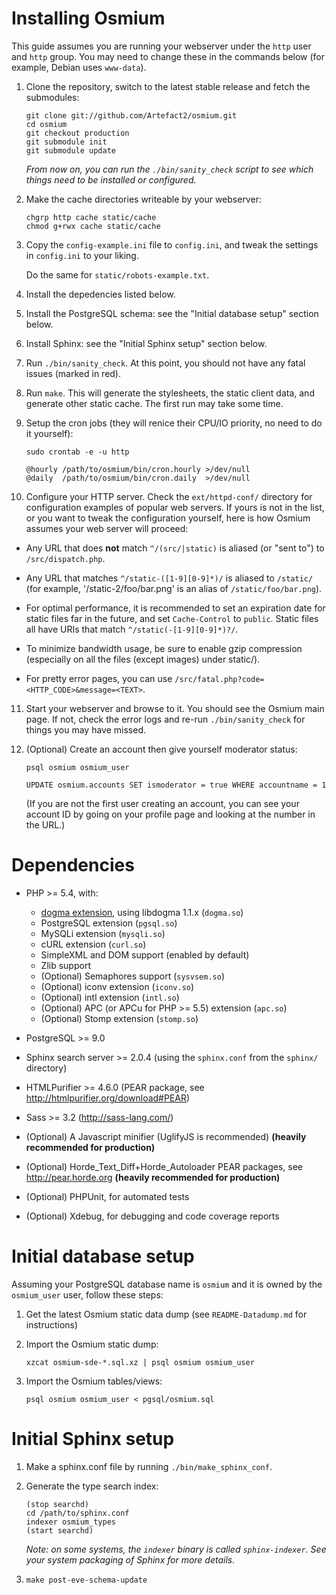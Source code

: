 Installing Osmium
=================

This guide assumes you are running your webserver under the `http`
user and `http` group. You may need to change these in the commands
below (for example, Debian uses `www-data`).

1. Clone the repository, switch to the latest stable release and fetch
   the submodules:

   ~~~~
   git clone git://github.com/Artefact2/osmium.git
   cd osmium
   git checkout production
   git submodule init
   git submodule update
   ~~~~

   *From now on, you can run the `./bin/sanity_check` script to see
    which things need to be installed or configured.*

2. Make the cache directories writeable by your webserver:

   ~~~~
   chgrp http cache static/cache
   chmod g+rwx cache static/cache
   ~~~~

3. Copy the `config-example.ini` file to `config.ini`, and tweak the
   settings in `config.ini` to your liking.

   Do the same for `static/robots-example.txt`.

4. Install the depedencies listed below.

5. Install the PostgreSQL schema: see the "Initial database setup"
   section below.

6. Install Sphinx: see the "Initial Sphinx setup" section below.

7. Run `./bin/sanity_check`. At this point, you should not have any
   fatal issues (marked in red).

8. Run `make`. This will generate the stylesheets, the static client
   data, and generate other static cache. The first run may take some
   time.

9. Setup the cron jobs (they will renice their CPU/IO priority, no
   need to do it yourself):

   ~~~~
   sudo crontab -e -u http

   @hourly /path/to/osmium/bin/cron.hourly >/dev/null
   @daily  /path/to/osmium/bin/cron.daily  >/dev/null
   ~~~~

10. Configure your HTTP server. Check the `ext/httpd-conf/` directory
  for configuration examples of popular web servers. If yours is not
  in the list, or you want to tweak the configuration yourself, here
  is how Osmium assumes your web server will proceed:

  - Any URL that does **not** match `^/(src/|static)` is aliased (or
    "sent to") to `/src/dispatch.php`.

  - Any URL that matches `^/static-([1-9][0-9]*)/` is aliased to
    `/static/` (for example, '/static-2/foo/bar.png' is an alias of
    `/static/foo/bar.png`).

  - For optimal performance, it is recommended to set an expiration
    date for static files far in the future, and set `Cache-Control`
    to `public`. Static files all have URIs that match
    `^/static(-[1-9][0-9]*)?/`.

  - To minimize bandwidth usage, be sure to enable gzip compression
    (especially on all the files (except images) under static/).

  - For pretty error pages, you can use
    `/src/fatal.php?code=<HTTP_CODE>&message=<TEXT>`.

11. Start your webserver and browse to it. You should see the Osmium
  main page. If not, check the error logs and re-run
  `./bin/sanity_check` for things you may have missed.

12. (Optional) Create an account then give yourself moderator status:

	~~~~
	psql osmium osmium_user

	UPDATE osmium.accounts SET ismoderator = true WHERE accountname = 1
	~~~~

	(If you are not the first user creating an account, you can see
	your account ID by going on your profile page and looking at the
	number in the URL.)

Dependencies
============

* PHP >= 5.4, with:
  * [dogma extension](https://github.com/Artefact2/php-dogma), using libdogma 1.1.x (`dogma.so`)
  * PostgreSQL extension (`pgsql.so`)
  * MySQLi extension (`mysqli.so`)
  * cURL extension (`curl.so`)
  * SimpleXML and DOM support (enabled by default)
  * Zlib support
  * (Optional) Semaphores support (`sysvsem.so`)
  * (Optional) iconv extension (`iconv.so`)
  * (Optional) intl extension (`intl.so`)
  * (Optional) APC (or APCu for PHP >= 5.5) extension (`apc.so`)
  * (Optional) Stomp extension (`stomp.so`)

* PostgreSQL >= 9.0

* Sphinx search server >= 2.0.4 
  (using the `sphinx.conf` from the `sphinx/` directory)

* HTMLPurifier >= 4.6.0 (PEAR package, see http://htmlpurifier.org/download#PEAR)

* Sass >= 3.2 (http://sass-lang.com/)

* (Optional) A Javascript minifier (UglifyJS is recommended)
  **(heavily recommended for production)**

* (Optional) Horde_Text_Diff+Horde_Autoloader PEAR packages, see
  http://pear.horde.org **(heavily recommended for production)**

* (Optional) PHPUnit, for automated tests

* (Optional) Xdebug, for debugging and code coverage reports

Initial database setup
======================

Assuming your PostgreSQL database name is `osmium` and it is owned by
the `osmium_user` user, follow these steps:

1. Get the latest Osmium static data dump (see `README-Datadump.md`
   for instructions)

2. Import the Osmium static dump:

    ~~~~
    xzcat osmium-sde-*.sql.xz | psql osmium osmium_user
    ~~~~

3. Import the Osmium tables/views:

    ~~~~
    psql osmium osmium_user < pgsql/osmium.sql
    ~~~~

Initial Sphinx setup
====================

1. Make a sphinx.conf file by running `./bin/make_sphinx_conf`.

2. Generate the type search index:

   ~~~~
   (stop searchd)
   cd /path/to/sphinx.conf
   indexer osmium_types
   (start searchd)
   ~~~~

   *Note: on some systems, the `indexer` binary is called
   `sphinx-indexer`. See your system packaging of Sphinx for more
   details.*

3. ~~~~
   make post-eve-schema-update
   ~~~~
